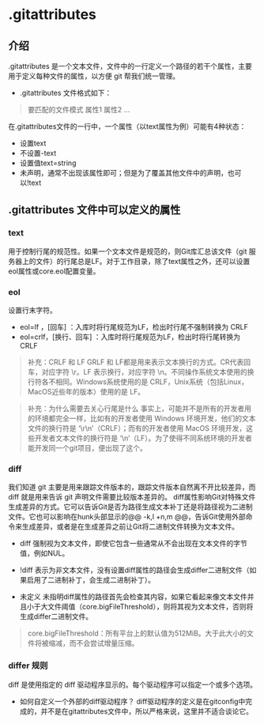 # .gitattributes

## 介绍

.gitattributes 是一个文本文件，文件中的一行定义一个路径的若干个属性，主要用于定义每种文件的属性，以方便 git 帮我们统一管理。

+ .gitattributes 文件格式如下：

> 要匹配的文件模式 属性1 属性2 ...

在.gitattributes文件的一行中，一个属性（以text属性为例）可能有4种状态：

+ 设置text
+ 不设置-text
+ 设置值text=string
+ 未声明，通常不出现该属性即可；但是为了覆盖其他文件中的声明，也可以!text

## .gitattributes 文件中可以定义的属性

### text

用于控制行尾的规范性。如果一个文本文件是规范的，则Git库汇总该文件（git 服务器上的文件）的行尾总是LF。对于工作目录，除了text属性之外，还可以设置eol属性或core.eol配置变量。

### eol

设置行末字符。

+ eol=lf ，[回车] ：入库时将行尾规范为LF，检出时行尾不强制转换为 CRLF
+ eol=crlf，[换行、回车] ：入库时将行尾规范为LF，检出时将行尾转换为CRLF

> 补充：CRLF 和 LF
GRLF 和 LF都是用来表示文本换行的方式。CR代表回车，对应字符 \r。LF 表示换行，对应字符 \n。不同操作系统文本使用的换行符各不相同。Windows系统使用的是 CRLF，Unix系统（包括Linux，MacOS近些年的版本）使用的是 LF。

> 补充：为什么需要去关心行尾是什么
事实上，可能并不是所有的开发者用的环境都完全一样，比如有的开发者使用 Windows 环境开发，他们的文本文件的换行符是 ‘\r\n’（CRLF）；而有的开发者使用 MacOS 环境开发，这些开发者文本文件的换行符是 ‘\n’（LF）。为了使得不同系统环境的开发者能开发同一个git项目，便出现了这个。

### diff

我们知道 git 主要是用来跟踪文件版本的，跟踪文件版本自然离不开比较差异，而diff 就是用来告诉 git 声明文件需要比较版本差异的。
diff属性影响Git对特殊文件生成差异的方式。它可以告诉Git是否为路径生成文本补丁还是将路径视为二进制文件。它也可以影响在hunk头部显示的@@ -k,l +n,m @@，告诉Git使用外部命令来生成差异，或者是在生成差异之前让Git将二进制文件转换为文本文件。

+ diff
强制视为文本文件，即使它包含一些通常从不会出现在文本文件的字节值，例如NUL。

+ !diff
表示为非文本文件，没有设置diff属性的路径会生成differ二进制文件（如果启用了二进制补丁，会生成二进制补丁）。

+ 未定义
未指明diff属性的路径首先会检查其内容，如果它看起来像文本文件并且小于大文件阈值（core.bigFileThreshold），则将其视为文本文件，否则将生成differ二进制文件。

> core.bigFileThreshold：所有平台上的默认值为512MiB。大于此大小的文件将被缩减，而不会尝试增量压缩。

### differ 规则

diff 是使用指定的 diff 驱动程序显示的。每个驱动程序可以指定一个或多个选项。

+ 如何自定义一个外部的diff驱动程序？
diff驱动程序的定义是在gitconfig中完成的，并不是在gitattributes文件中，所以严格来说，这里并不适合谈论它。
